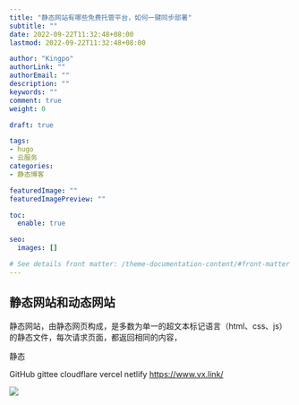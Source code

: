 ```yaml
---
title: "静态网站有哪些免费托管平台，如何一键同步部署"
subtitle: ""
date: 2022-09-22T11:32:48+08:00
lastmod: 2022-09-22T11:32:48+08:00

author: "Kingpo"
authorLink: ""
authorEmail: ""
description: ""
keywords: ""
comment: true
weight: 0

draft: true

tags:
- hugo
- 云服务
categories:
- 静态博客

featuredImage: ""
featuredImagePreview: ""

toc:
  enable: true

seo:
  images: []

# See details front matter: /theme-documentation-content/#front-matter
---
```


<!--more-->
## 静态网站和动态网站
静态网站，由静态网页构成，是多数为单一的超文本标记语言（html、css、js）的静态文件，每次请求页面，都返回相同的内容，

静态

GitHub
gittee
cloudflare
vercel
netlify
https://www.vx.link/


![](https://s3.bmp.ovh/imgs/2022/09/30/219d808ddfdf08b0.png)


